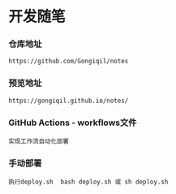 # 开发随笔

### 仓库地址
```
https://github.com/Gongiqil/notes
```

### 预览地址
```
https://gongiqil.github.io/notes/
```

### GitHub Actions - workflows文件
```
实现工作流自动化部署
```

### 手动部署
```
执行deploy.sh  bash deploy.sh 或 sh deploy.sh
```


